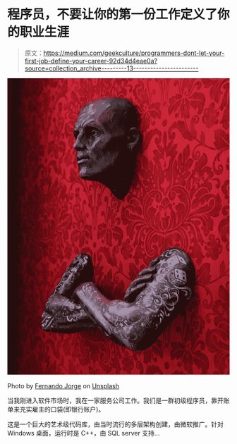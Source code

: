 # 程序员，不要让你的第一份工作定义了你的职业生涯

> 原文：<https://medium.com/geekculture/programmers-dont-let-your-first-job-define-your-career-92d34d4eae0a?source=collection_archive---------13----------------------->

![](img/ea5b83f62c13d5b8ec47b1dadf571ab4.png)

Photo by [Fernando Jorge](https://unsplash.com/@fx24?utm_source=medium&utm_medium=referral) on [Unsplash](https://unsplash.com?utm_source=medium&utm_medium=referral)

当我刚进入软件市场时，我在一家服务公司工作。我们是一群初级程序员，靠开账单来充实雇主的口袋(即银行账户)。

这是一个巨大的艺术级代码库，由当时流行的多层架构创建，由微软推广。针对 Windows 桌面，运行时是 C++，由 SQL server 支持…